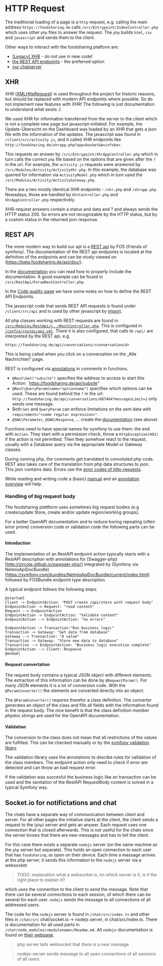 # HTTP Request

The traditional loading of a page is a `http` request,
e.g. calling the main address `https://foodsharing.de` calls `/src/Entrypoint/IndexController.php`
which uses other `php` files to answer the request.
The `php` builds `html`, `css` and `javascript` and sends them to the client.

Other ways to interact with the foodsharing platform are:
- [(Legacy) XHR](#xhr) - do not use in new code!
- [the REST API endpoints](#rest-api) - the preferred option
- [our chatserver](#nodejs-for-messages)


## XHR

XHR ([XMLHttpRequest](https://en.wikipedia.org/wiki/XMLHttpRequest)) is used throughout the project for historic reasons, but should be replaced with modern API endpoints where possible.
So do not implement new features with XHR! The following is just documentation to understand what exists :)

We used XHR for information transferred from the server to the client which is not a complete new page but javascript-initiated.
For example, the Update-Übersicht on the Dashboard was loaded by an XHR that gets a json file with the information of the updates.
The javascript was found in `/client/src/activity.js`, and
it called XHR endpoints like `http://foodsharing.de/xhrapp.php?app=basket&m=infobar`.

This requests an answer by `/src/Entrypoint/XhrAppController.php` which in turn calls the correct `php` file based on the options that are given after the `?` in the url.
For example, the `activity.js` requests were answered by
`/src/Modules/Activity/ActivityXhr.php`.
In this example, the database was queried for information via `ActivityModel.php` which in turn used the `/src/Modules/Activity/ActivityGateway.php`.

There are a two mostly identical XHR endpoints - `/xhr.php` and `/xhrapp.php`. Nowadays, those are handled by `XhrController.php` and `XhrAppController.php` respectively.

XHR-request answers contain a status and data and <!-- todo --> ? and always sends the HTTP status 200.
So errors are not recognizable by the HTTP status, but by a custom status in the returned json response.


## REST API

The more modern way to build our api is a [REST api](https://symfony.com/doc/master/bundles/FOSRestBundle/index.html) by FOS (friends of symfony).
The documentation of the REST api endpoints is located at the definition of the endpoints and can be nicely viewed on (https://beta.foodsharing.de/api/doc/).

In the [documentation](https://symfony.com/doc/current/bundles/NelmioApiDocBundle/index.html) you can read how to properly include the documentation.
A good example can be found in `/src/RestApi/ForumRestController.php`.
<!-- TODO: how is this created? -->

In the [Code quality page](code-review) we have some notes on how to define the REST API Endpoints.

The javascript code that sends REST API requests is found under `/client/src/api` and is used by other javascript by [import](../frontend/javascript).

All php classes working with REST requests are found in [`/src/Modules/RestApi/<..>RestController.php`](https://symfony.com/doc/current/controller.html).
This is configured in [`/config/routes/api.yml`](https://symfony.com/doc/current/bundles/FOSRestBundle/5-automatic-route-generation_single-restful-controller.html).
There it is also configured, that calls to `/api/` are interpreted by the REST api, e.g.
```
https://foodsharing.de/api/conversations/<conversationid>
```
This is being called when you click on a conversation on the „Alle Nachrichten“ page.

REST is configured via [annotations](https://symfony.com/doc/master/bundles/FOSRestBundle/annotations-reference.html) in comments in functions.
  - `@Rest\Get("subsite")` specifies the address to access to start this Action: `https://foodsharing.de/api/subsite"
  - `@Rest\QueryParam(name="optionname")` specifies which options can be used. These are found behind the `?` in the url: `http://foodsharing.de/api/conversations/687484?messagesLimit=1` only sends one message.
  - Both `Get` and `QueryParam` can enforce limitations on the sent data with `requirement="<some regular expression>"`.
  - `@SWG\Parameter`, `@SWG\Response`, ... create the [documentation](https://symfony.com/doc/current/bundles/NelmioApiDocBundle/index.html) (see above)

Functions need to have special names for symfony to use them: the end with `Action`.
They start with a permission check, throw a `HttpException(401)` if the action is not permitted.
Then they somehow react to the request, usually with a Database query via the appropriate Model or Gateway classes.

During running php, the comments get translated to convoluted php code.
REST also takes care of the translation from php data structures to json.
This json contains data. Errors use the [error codes of http-requests](https://en.wikipedia.org/wiki/List_of_HTTP_status_codes).

While reading and writing code a (basic) [manual](https://symfony.com/doc/master/bundles/FOSRestBundle/index.html)
and an [annotation overview](https://symfony.com/doc/master/bundles/FOSRestBundle/annotations-reference.html) will help.


### Handling of big request body

The foodsharing plattform uses sometimes big request bodies (e.g  create/update Store, create and/or update region/working groups).

For a better OpenAPI documentation and to reduce boring repeating (often error prone) conversion code or validation code the following parts can be used.

#### Introduction

The implementation of an RestAPI endpoint action typically starts with a RestAPI description with annotations for (Swagger-php)[http://zircote.github.io/swagger-php/] integrated by (Symfony via NelmioApiDocBundle)[https://symfony.com/bundles/NelmioApiDocBundle/current/index.html] followed by FOSBundle endpoint type description.

A typical endpoint follows the following steps.

~~~plantuml
@startuml
Client -> EndpointAction: "POST create /api/store with request body"
EndpointAction -> Request: "read content"
Request --> EndpointAction
EndpointAction -> EndpointAction: "Validate content"
EndpointAction --> EndpointAction: "no errors"

EndpointAction -> Transaction:"Run business logic"
Transaction -> Gateway: "Get data from database"
Gateway --> Transaction: "A value"
Transaction -> Gateway: "Store new data to database"
Transaction --> EndpointAction: "Business logic execution complete"
EndpointAction --> Client: Response
@enduml
~~~

#### Request convertation

The request body contains a typical JSON object with different elements.
The extraction of this information can be done by `@RequestParam()`. For many JSON elements it is a lot of conversion code. 
With the `@ParamConverter()` the elements are converted directly into an object.

The `@ParamConverter()` requires therefor a class definition. The converter generates an object of the class and fills all fields with the information found in the request body.
The nice benefit is that the class definition member phpdoc strings are used for the OpenAPI documentation.

#### Validation

The conversion to the class does not mean that all restrictions of the values are fulfilled.
This can be checked manually or by the [symfony validation libary](https://symfony.com/doc/current/validation.html). 

The validation library uses the annotations to descibe rules for validation of the class members.
The endpoint action only need to check if error are detected and can throw an bad request error.

If the validation was succesful the business logic like an transaction can be used and the sanitation of the RestAPI RequestBody content is solved in a typical Symfony way.

## Socket.io for notifictations and chat

The chats have a separate way of communication between client and server.
For all other pages the initiative starts at the client,
the client sends a request to the (`php`) server and gets an answer.
Each request uses one connection that is closed afterwards.
This is not useful for the chats since the server knows that there are new messages and has to tell the client.

For this case there exists a separate `nodejs` server (on the same machine as the `php` server but separate). This holds an open connection to each user that has `foodsharing.de` open on their device. Each time a message arrives at the php server, it sends this information to the `nodejs` server via a websocket
> TODO: explanation what a websocket is, on which server is it, is it the right place to explain it?

which uses the connection to the client to send the message.
Note that there can be several connections to each session, of which there can be several for each user. `nodejs` sends the message to all connections of all addressed users.

The code for the `nodejs` server is found in `/chat/src/index.ts` and other files in `/chat/src`
chat/socket.io -> nodejs server, in chat/src/index.ts. There is documentation for all used parts in `/chat/node_modules/<modulename>/Readme.md`. All `nodejs`-documentation is found on [their webpage](https://nodejs.org/en/docs/).

> php server tells websocket that there is a new message

> nodejs-server sends message to all open connections of all sessions of all users



